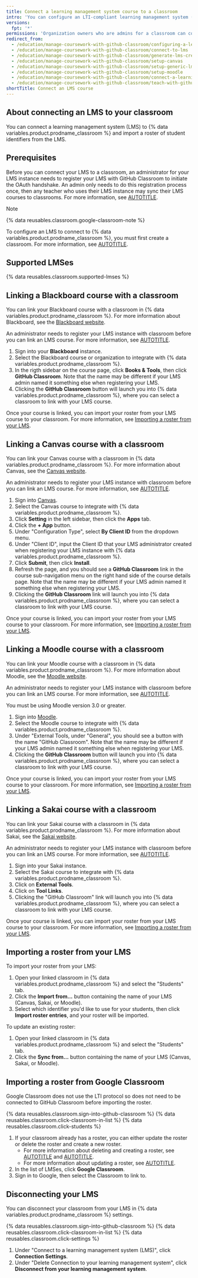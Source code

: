 ```yaml
---
title: Connect a learning management system course to a classroom
intro: 'You can configure an LTI-compliant learning management system (LMS) course to connect to {% data variables.product.prodname_classroom %} so that you can import a roster for your classroom.'
versions:
  fpt: '*'
permissions: 'Organization owners who are admins for a classroom can connect learning management systems to {% data variables.product.prodname_classroom %}. {% data reusables.classroom.classroom-admins-link %}'
redirect_from:
  - /education/manage-coursework-with-github-classroom/configuring-a-learning-management-system-for-github-classroom
  - /education/manage-coursework-with-github-classroom/connect-to-lms
  - /education/manage-coursework-with-github-classroom/generate-lms-credentials
  - /education/manage-coursework-with-github-classroom/setup-canvas
  - /education/manage-coursework-with-github-classroom/setup-generic-lms
  - /education/manage-coursework-with-github-classroom/setup-moodle
  - /education/manage-coursework-with-github-classroom/connect-a-learning-management-system-to-github-classroom
  - /education/manage-coursework-with-github-classroom/teach-with-github-classroom/connect-a-learning-management-system-to-github-classroom
shortTitle: Connect an LMS course
---
```

## About connecting an LMS to your classroom

You can connect a learning management system (LMS) to {% data variables.product.prodname_classroom %} and import a roster of student identifiers from the LMS.

## Prerequisites

Before you can connect your LMS to a classroom, an administrator for your LMS instance needs to register your LMS with GitHub Classroom to initiate the OAuth handshake. An admin only needs to do this registration process once, then any teacher who uses their LMS instance may sync their LMS courses to classrooms. For more information, see [AUTOTITLE](/education/manage-coursework-with-github-classroom/teach-with-github-classroom/register-a-learning-management-system-with-github-classroom).

> [!NOTE]
> {% data reusables.classroom.google-classroom-note %}

To configure an LMS to connect to {% data variables.product.prodname_classroom %}, you must first create a classroom. For more information, see [AUTOTITLE](/education/manage-coursework-with-github-classroom/teach-with-github-classroom/manage-classrooms#creating-a-classroom).

## Supported LMSes

{% data reusables.classroom.supported-lmses %}

## Linking a Blackboard course with a classroom

You can link your Blackboard course with a classroom in {% data variables.product.prodname_classroom %}. For more information about Blackboard, see the [Blackboard website](https://www.anthology.com/products/teaching-and-learning/learning-effectiveness/blackboard).

An administrator needs to register your LMS instance with classroom before you can link an LMS course. For more information, see [AUTOTITLE](/education/manage-coursework-with-github-classroom/teach-with-github-classroom/register-a-learning-management-system-with-github-classroom#configuring-blackboard-for-github-classroom).

1. Sign into your **Blackboard** instance.
1. Select the Blackboard course or organization to integrate with {% data variables.product.prodname_classroom %}.
1. In the rigth sidebar on the course page, click **Books & Tools**, then click **GitHub Classroom**. Note that the name may be different if your LMS admin named it something else when registering your LMS.
1. Clicking the **GitHub Classroom** button will launch you into {% data variables.product.prodname_classroom %}, where you can select a classroom to link with your LMS course.

Once your course is linked, you can import your roster from your LMS course to your classroom. For more information, see [Importing a roster from your LMS](#importing-a-roster-from-your-lms).

## Linking a Canvas course with a classroom

You can link your Canvas course with a classroom in {% data variables.product.prodname_classroom %}. For more information about Canvas, see the [Canvas website](https://www.instructure.com/canvas/).

An administrator needs to register your LMS instance with classroom before you can link an LMS course. For more information, see [AUTOTITLE](/education/manage-coursework-with-github-classroom/teach-with-github-classroom/register-a-learning-management-system-with-github-classroom#configuring-canvas-for-github-classroom).

1. Sign into [Canvas](https://www.instructure.com/canvas/#login).
1. Select the Canvas course to integrate with {% data variables.product.prodname_classroom %}.
1. Click **Setting** in the left sidebar, then click the **Apps** tab.
1. Click the **+ App** button.
1. Under "Configuration Type", select **By Client ID** from the dropdown menu.
1. Under "Client ID", input the Client ID that your LMS administrator created when registering your LMS instance with {% data variables.product.prodname_classroom %}.
1. Click **Submit**, then click **Install**.
1. Refresh the page, and you should see a **GitHub Classroom** link in the course sub-navigation menu on the right hand side of the course details page. Note that the name may be different if your LMS admin named it something else when registering your LMS.
1. Clicking the **GitHub Classroom** link will launch you into {% data variables.product.prodname_classroom %}, where you can select a classroom to link with your LMS course.

Once your course is linked, you can import your roster from your LMS course to your classroom. For more information, see [Importing a roster from your LMS](#importing-a-roster-from-your-lms).

## Linking a Moodle course with a classroom

You can link your Moodle course with a classroom in {% data variables.product.prodname_classroom %}. For more information about Moodle, see the [Moodle website](https://moodle.org).

An administrator needs to register your LMS instance with classroom before you can link an LMS course. For more information, see [AUTOTITLE](/education/manage-coursework-with-github-classroom/teach-with-github-classroom/register-a-learning-management-system-with-github-classroom#configuring-moodle-for-github-classroom).

You must be using Moodle version 3.0 or greater.

1. Sign into [Moodle](https://moodle.org/login/).
1. Select the Moodle course to integrate with {% data variables.product.prodname_classroom %}.
1. Under "External Tools, under "General", you should see a button with the name "GitHub Classroom". Note that the name may be different if your LMS admin named it something else when registering your LMS.
1. Clicking the **GitHub Classroom** button will launch you into {% data variables.product.prodname_classroom %}, where you can select a classroom to link with your LMS course.

Once your course is linked, you can import your roster from your LMS course to your classroom. For more information, see [Importing a roster from your LMS](#importing-a-roster-from-your-lms).

## Linking a Sakai course with a classroom

You can link your Sakai course with a classroom in {% data variables.product.prodname_classroom %}. For more information about Sakai, see the [Sakai website](https://www.sakailms.org/).

An administrator needs to register your LMS instance with classroom before you can link an LMS course. For more information, see [AUTOTITLE](/education/manage-coursework-with-github-classroom/teach-with-github-classroom/register-a-learning-management-system-with-github-classroom#configuring-moodle-for-github-classroom).

1. Sign into your Sakai instance.
1. Select the Sakai course to integrate with {% data variables.product.prodname_classroom %}.
1. Click on **External Tools**.
1. Click on **Tool Links**.
1. Clicking the "GitHub Classroom" link will launch you into {% data variables.product.prodname_classroom %}, where you can select a classroom to link with your LMS course.

Once your course is linked, you can import your roster from your LMS course to your classroom. For more information, see [Importing a roster from your LMS](#importing-a-roster-from-your-lms).

## Importing a roster from your LMS

To import your roster from your LMS:
1. Open your linked classroom in {% data variables.product.prodname_classroom %} and select the "Students" tab.
1. Click the **Import from...** button containing the name of your LMS (Canvas, Sakai, or Moodle).
1. Select which identifier you'd like to use for your students, then click **Import roster entries**, and your roster will be imported.

To update an existing roster:
1. Open your linked classroom in {% data variables.product.prodname_classroom %} and select the "Students" tab.
1. Click the **Sync from...** button containing the name of your LMS (Canvas, Sakai, or Moodle).

## Importing a roster from Google Classroom

Google Classroom does not use the LTI protocol so does not need to be connected to GitHub Classroom before importing the roster.

{% data reusables.classroom.sign-into-github-classroom %}
{% data reusables.classroom.click-classroom-in-list %}
{% data reusables.classroom.click-students %}
1. If your classroom already has a roster, you can either update the roster or delete the roster and create a new roster.
    * For more information about deleting and creating a roster, see [AUTOTITLE](/education/manage-coursework-with-github-classroom/teach-with-github-classroom/manage-classrooms#deleting-a-roster-for-a-classroom) and [AUTOTITLE](/education/manage-coursework-with-github-classroom/teach-with-github-classroom/manage-classrooms#creating-a-roster-for-your-classroom).
    * For more information about updating a roster, see [AUTOTITLE](/education/manage-coursework-with-github-classroom/teach-with-github-classroom/manage-classrooms#adding-students-to-the-roster-for-your-classroom).
1. In the list of LMSes, click **Google Classroom**.
1. Sign in to Google, then select the Classroom to link to.

## Disconnecting your LMS

You can disconnect your classroom from your LMS in {% data variables.product.prodname_classroom %} settings.

{% data reusables.classroom.sign-into-github-classroom %}
{% data reusables.classroom.click-classroom-in-list %}
{% data reusables.classroom.click-settings %}
1. Under "Connect to a learning management system (LMS)", click **Connection Settings**.
1. Under "Delete Connection to your learning management system", click **Disconnect from your learning management system**.

